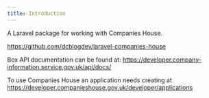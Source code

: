 ```yaml
---
title: Introduction
---
```


A Laravel package for working with Companies House.

https://github.com/dcblogdev/laravel-companies-house

Box API documentation can be found at:
https://developer.company-information.service.gov.uk/api/docs/

To use Companies House an application needs creating at https://developer.companieshouse.gov.uk/developer/applications

